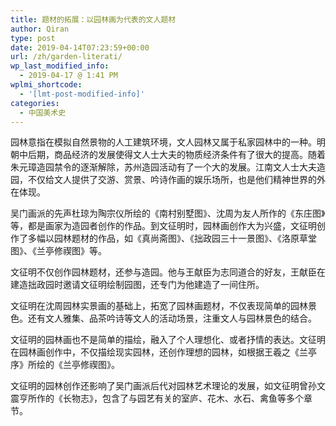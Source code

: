 ```yaml
---
title: 题材的拓展：以园林画为代表的文人题材
author: Qiran
type: post
date: 2019-04-14T07:23:59+00:00
url: /zh/garden-literati/
wp_last_modified_info:
  - 2019-04-17 @ 1:41 PM
wplmi_shortcode:
  - '[lmt-post-modified-info]'
categories:
  - 中国美术史
---
```

园林意指在模拟自然景物的人工建筑环境，文人园林又属于私家园林中的一种。明朝中后期，商品经济的发展使得文人士大夫的物质经济条件有了很大的提高。随着朱元璋造园禁令的逐渐解除，苏州造园活动有了一个大的发展。江南文人士大夫造园，不仅给文人提供了交游、赏景、吟诗作画的娱乐场所，也是他们精神世界的外在体现。

吴门画派的先声杜琼为陶宗仪所绘的《南村别墅图》、沈周为友人所作的《东庄图》等，都是画家为造园者创作的作品。到文征明时，园林画创作大为兴盛，文征明创作了多幅以园林题材的作品，如《真尚斋图》、《拙政园三十一景图》、《洛原草堂图》、《兰亭修禊图》等。

文征明不仅创作园林题材，还参与造园。他与王献臣为志同道合的好友，王献臣在建造拙政园时邀请文征明绘制园图，还专门为他建造了一间住所。

文征明在沈周园林实景画的基础上，拓宽了园林画题材，不仅表现简单的园林景色。还有文人雅集、品茶吟诗等文人的活动场景，注重文人与园林景色的结合。

文征明的园林画也不是简单的描绘，融入了个人理想化、或者抒情的表达。文征明在园林画创作中，不仅描绘现实园林，还创作理想的园林，如根据王羲之《兰亭序》所绘的《兰亭修禊图》。

文征明的园林创作还影响了吴门画派后代对园林艺术理论的发展，如文征明曾孙文震亨所作的《长物志》，包含了与园艺有关的室庐、花木、水石、禽鱼等多个章节。
